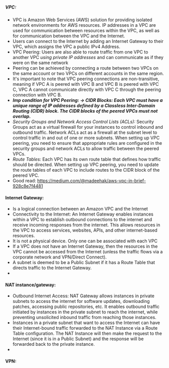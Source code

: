 ##### VPC:
* VPC is Amazon Web Services (AWS) solution for providing isolated network environments for AWS resources. IP addresses in a VPC are used for communication between resources within the VPC, as well as for communication between the VPC and the Internet.
* Users can connect to the Internet by adding an Internet Gateway to their VPC, which assigns the VPC a public IPv4 Address.
* VPC Peering: Users are also able to route traffic from one VPC to another VPC *using private IP addresses* and can communicate as if they were on the same network
* Peering can be achieved by connecting a route between two VPCs on the same account or two VPCs on different accounts in the same region.
*  It's important to note that VPC peering connections are non-transitive, meaning if VPC A is peered with VPC B and VPC B is peered with VPC C, VPC A cannot communicate directly with VPC C through the peering connection with VPC B.
*  ***Imp condition for VPC Peering: -> CIDR Blocks: Each VPC must have a unique range of IP addresses defined by a Classless Inter-Domain Routing (CIDR) block. The CIDR blocks of the peered VPCs must not overlap.***
*  *Security Groups and Network Access Control Lists (ACLs):* Security Groups act as a virtual firewall for your instances to control inbound and outbound traffic. Network ACLs act as a firewall at the subnet level to control traffic in and out of one or more subnets. When setting up VPC peering, you need to ensure that appropriate rules are configured in the security groups and network ACLs to allow traffic between the peered VPCs.
*  *Route Tables:* Each VPC has its own route table that defines how traffic should be directed. When setting up VPC peering, you need to update the route tables of each VPC to include routes to the CIDR block of the peered VPC.
*  Good read: https://medium.com/@madeehak/aws-vpc-in-brief-928c8e7f4481

#### Internet Gateway:
*  Is a logical connection between an Amazon VPC and the Internet
*  Connectivity to the Internet: An Internet Gateway enables instances within a VPC to establish outbound connections to the internet and receive incoming responses from the internet. This allows resources in the VPC to access services, websites, APIs, and other internet-based resources.
*  It is not a physical device. Only one can be associated with each VPC
*  If a VPC does not have an Internet Gateway, then the resources in the VPC cannot be accessed from the Internet (unless the traffic flows via a corporate network and VPN/Direct Connect).
*  A subnet is deemed to be a Public Subnet if it has a Route Table that directs traffic to the Internet Gateway.
*  

#### NAT instance/gateway:
* Outbound Internet Access: NAT Gateway allows instances in private subnets to access the internet for software updates, downloading patches, accessing public repositories, etc. It enables outbound traffic initiated by instances in the private subnet to reach the internet, while preventing unsolicited inbound traffic from reaching those instances.
* Instances in a private subnet that want to access the Internet can have their Internet-bound traffic forwarded to the NAT Instance via a Route Table configuration. The NAT Instance will then make the request to the Internet (since it is in a Public Subnet) and the response will be forwarded back to the private instance.
* 

#### VPN:
